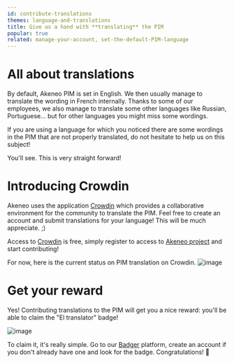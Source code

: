 ```yaml
---
id: contribute-translations
themes: language-and-translations
title: Give us a hand with **translating** the PIM
popular: true
related: manage-your-account, set-the-default-PIM-language
---
```


# All about translations

By default, Akeneo PIM is set in English. We then usually manage to translate the wording in French internally. Thanks to some of our employees, we also manage to translate some other languages like Russian, Portuguese... but for other languages you might miss some wordings.

If you are using a language for which you noticed there are some wordings in the PIM that are not properly translated, do not hesitate to help us on this subject!

You'll see. This is very straight forward!

# Introducing Crowdin

Akeneo uses the application [Crowdin](https://crowdin.com/) which provides a collaborative environment for the community to translate the PIM. Feel free to create an account and submit translations for your language! This will be much appreciate. ;)

Access to [Crowdin](https://crowdin.com/) is free, simply register to access to [Akeneo project](https://fr.crowdin.com/project/akeneo) and start contributing!

For now, here is the current status on PIM translation on Crowdin.
![image](../img/dummy.png)

# Get your reward

Yes! Contributing translations to the PIM will get you a nice reward: you'll be able to claim the "El translator" badge!

![image](../img/translator-badge.png)

To claim it, it's really simple. Go to our [Badger](http://badger.akeneo.com/) platform, create an account if you don't already have one and look for the badge. Congratulations! :tada:
